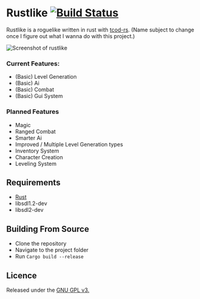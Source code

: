 # Rustlike [![Build Status](https://travis-ci.com/Boxfort/rustlike.svg?branch=master)](https://travis-ci.com/Boxfort/rustlike)
Rustlike is a roguelike written in rust with [tcod-rs](https://github.com/tomassedovic/tcod-rs). (Name subject to change once I figure out what I wanna do with this project.)

![Screenshot of rustlike](https://i.imgur.com/MuBAlGB.png)

### Current Features:
- (Basic) Level Generation
- (Basic) Ai
- (Basic) Combat
- (Basic) Gui System

### Planned Features 
- Magic
- Ranged Combat
- Smarter Ai
- Improved / Multiple Level Generation types
- Inventory System
- Character Creation
- Leveling System

## Requirements
- [Rust](https://www.rust-lang.org/en-US/install.html)
- libsdl1.2-dev
- libsdl2-dev

## Building From Source
- Clone the repository
- Navigate to the project folder
- Run `Cargo build --release`

## Licence
Released under the [GNU GPL v3.](https://github.com/Boxfort/rustlike/blob/master/LICENSE.md)
